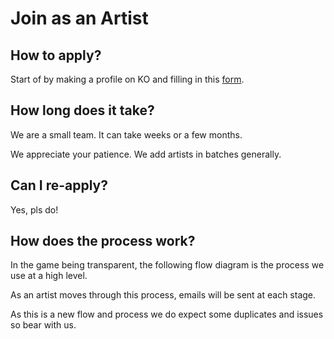 # Join as an Artist

## How to apply?

Start of by making a profile on KO and filling in this [form](http://eepurl.com/gzZdwj). 

## How long does it take?

We are a small team. It can take weeks or a few months. 

We appreciate your patience. We add artists in batches generally.

## Can I re-apply?

Yes, pls do!

## How does the process work?

In the game being transparent, the following flow diagram is the process we use at a high level.

As an artist moves through this process, emails will be sent at each stage.

As this is a new flow and process we do expect some duplicates and issues so bear with us.

<img :src="$withBase('/creating-editions/Basic-Application-Flow.png')">
